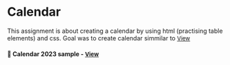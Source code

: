 
# Calendar

This assignment is about creating a calendar by using html (practising table elements) and css. Goal was to create calendar simmilar to <a href="https://www.wiki-calendar.com/2024-calendar.html " style="font-size:small;">View</a><h4>



<h4>🔹 Calendar 2023 sample - <a href="https://simonakom.github.io/calendar/calendar.html" style="font-size:small;">View</a><h4>
